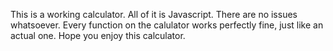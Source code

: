 This is a working calculator.
All of it is Javascript.
There are no issues whatsoever.
Every function on the calulator works perfectly fine, just like an actual one.
Hope you enjoy this calculator.
